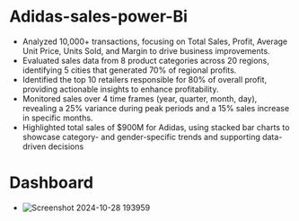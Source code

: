 # Adidas-sales-power-Bi
+ Analyzed 10,000+ transactions, focusing on Total Sales, Profit, Average Unit Price, Units Sold, and Margin to 
drive business improvements. 
+ Evaluated sales data from 8 product categories across 20 regions, identifying 5 cities that generated 70% of 
regional profits. 
+ Identified the top 10 retailers responsible for 80% of overall profit, providing actionable insights to enhance 
profitability. 
+ Monitored sales over 4 time frames (year, quarter, month, day), revealing a 25% variance during peak periods 
and a 15% sales increase in specific months. 
+ Highlighted total sales of $900M for Adidas, using stacked bar charts to showcase category- and 
gender-specific trends and supporting data-driven decisions

# Dashboard
+ ![Screenshot 2024-10-28 193959](https://github.com/user-attachments/assets/470c7976-0366-47de-a34e-04965cb9ddcb)
 

